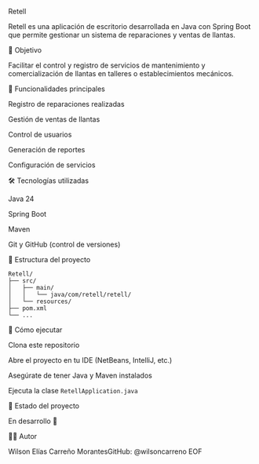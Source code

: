 Retell

Retell es una aplicación de escritorio desarrollada en Java con Spring Boot que permite gestionar un sistema de reparaciones y ventas de llantas.

🚀 Objetivo

Facilitar el control y registro de servicios de mantenimiento y comercialización de llantas en talleres o establecimientos mecánicos.

🧩 Funcionalidades principales

Registro de reparaciones realizadas

Gestión de ventas de llantas

Control de usuarios

Generación de reportes

Configuración de servicios

🛠️ Tecnologías utilizadas

Java 24

Spring Boot

Maven

Git y GitHub (control de versiones)

📁 Estructura del proyecto

```
Retell/
├── src/
│   ├── main/
│   │   └── java/com/retell/retell/
│   └── resources/
├── pom.xml
└── ...
```

🔧 Cómo ejecutar

Clona este repositorio

Abre el proyecto en tu IDE (NetBeans, IntelliJ, etc.)

Asegúrate de tener Java y Maven instalados

Ejecuta la clase `RetellApplication.java`

📌 Estado del proyecto

En desarrollo 🚧

🧑‍💻 Autor

Wilson Elías Carreño MorantesGitHub: @wilsoncarreno
EOF
